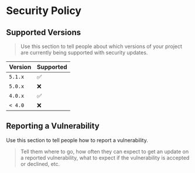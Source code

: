 # Security Policy

## Supported Versions

>Use this section to tell people about which versions of your project are
currently being supported with security updates.

| Version | Supported          |
| ------- | ------------------ |
| `5.1.x`   | :white_check_mark: |
| `5.0.x`   | :x:                |
| `4.0.x`   | :white_check_mark: |
| `< 4.0`   | :x:                |

## Reporting a Vulnerability

Use this section to tell people how to report a vulnerability.

>Tell them where to go, how often they can expect to get an update on a
reported vulnerability, what to expect if the vulnerability is accepted or
declined, etc.
